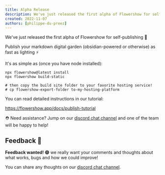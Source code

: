 ```yaml
---
title: Alpha Release
description: We've just released the first alpha of Flowershow for self-publishing 🙌 Publish your markdown digital garden (obsidian-powered or otherwise) as fast as lighting ⚡
created: 2022-11-07
authors: [philippe-du-preez]
---
```


We've just released the first alpha of Flowershow for self-publishing 🙌

Publish your markdown digital garden (obsidian-powered or otherwise) as fast as lighting ⚡

It's as simple as (once you have node installed):

```
npx flowershow@latest install
npx flowershow build-static

# then copy the build site folder to your favorite hosting service!
# cp flowershow-export-folder to-my-hosting-platform
```

You can read detailed instructions in our tutorial:

https://flowershow.app/docs/publish-tutorial

⛑️ Need assistance? Jump on our [discord chat channel][discord] and one of the team will be happy to help!

[discord]: https://discord.gg/vQ5Y2uUzt6

## Feedback 📣

**Feedback wanted! 😄** we really want your comments and thoughts about what works, bugs and how we could improve!

You can share any thoughts on our [discord chat channel][discord].
